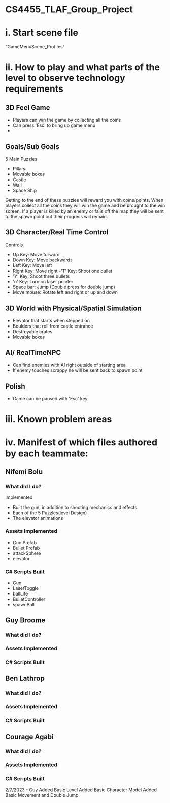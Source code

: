 # CS4455_TLAF_Group_Project

# **i. Start scene file**
"GameMenuScene_Profiles"
# **ii. How to play and what parts of the level to observe technology requirements**
## 3D Feel Game
- Players can win the game by collecting all the coins
- Can press 'Esc' to bring up game menu
- 

## Goals/Sub Goals
5 Main Puzzles
- Pillars
- Movable boxes
- Castle
- Wall
- Space Ship


Getting to the end of these puzzles will reward you with coins/points. When players collect all the coins they will win the game and be brought to the win screen. If a player is killed by an enemy or falls off the map they will be sent to the spawn point but their progress will remain.

## 3D Character/Real Time Control
Controls
- Up Key: Move forward
- Down Key: Move backwards
- Left Key: Move left
- Right Key: Move right
-'T' Key: Shoot one bullet
- 'Y' Key: Shoot three bullets
- 'o' Key: Turn on laser pointer
- Space bar: Jump (Double press for double jump)
- Move mouse: Rotate left and right or up and down



## 3D World with Physical/Spatial Simulation
- Elevator that starts when stepped on
- Boulders that roll from castle entrance
- Destroyable crates
- Movable boxes


## AI/ RealTimeNPC
- Can find enemies with AI right outside of starting area
- If enemy touches scrappy he will be sent back to spawn point

## Polish
- Game can be paused with 'Esc' key

# **iii. Known problem areas**

# **iv. Manifest of which files authored by each teammate:**

## Nifemi Bolu
### What did I do?
Implemented 
- Built the gun, in addition to shooting mechanics and effects
- Each of the 5 Puzzles(level Design)
- The elevator animations

### Assets Implemented
- Gun Prefab
- Bullet Prefab
- attackSphere
- elevator


### C# Scripts Built
- Gun
- LaserToggle
- ballLife
- BulletController
- spawnBall


## Guy Broome
### What did I do?

### Assets Implemented

### C# Scripts Built

## Ben Lathrop
### What did I do?

### Assets Implemented

### C# Scripts Built

## Courage Agabi
### What did I do?

### Assets Implemented

### C# Scripts Built


2/7/2023 - Guy
Added Basic Level
Added Basic Character Model
Added Basic Movement and Double Jump

